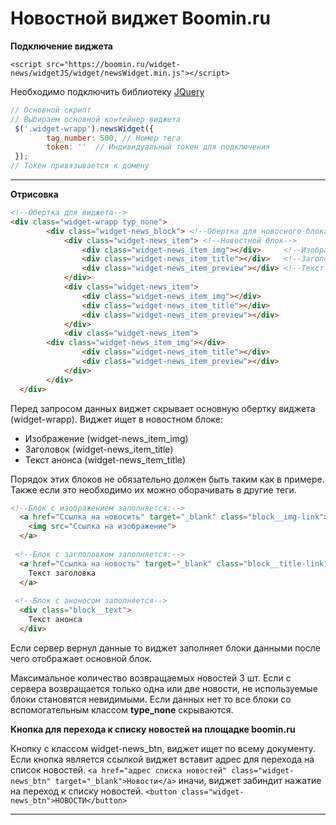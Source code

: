 # Новостной виджет Boomin.ru

  
**Подключение виджета**

`<script src="https://boomin.ru/widget-news/widgetJS/widget/newsWidget.min.js"></script>`

Необходимо подключить библиотеку [JQuery](https://jquery.com/)


``` javascript
// Основной скрипт
// Выбираем основной контейнер виджета
 $('.widget-wrapp').newsWidget({
        tag_number: 500, // Номер тега 
        token: ''  // Индивидуальный токен для подключения
 });
// Токен привязывается к домену
```
****
**Отрисовка**

``` html
<!--Обертка для виджета-->
<div class="widget-wrapp typ_none">
        <div class="widget-news_block"> <!--Обертка для новосного блока-->
            <div class="widget-news_item"> <!--Новостной блок-->
                <div class="widget-news_item_img"></div>     <!--Изображение-->
                <div class="widget-news_item_title"></div>   <!--Заголовок-->
                <div class="widget-news_item_preview"></div> <!--Текст анонса-->
            </div>
            <div class="widget-news_item">
                <div class="widget-news_item_img"></div>
                <div class="widget-news_item_title"></div>
                <div class="widget-news_item_preview"></div>
            </div>
            <div class="widget-news_item">
		<div class="widget-news_item_img"></div>
                <div class="widget-news_item_title"></div>
                <div class="widget-news_item_preview"></div>
            </div>
        </div>
  </div>
```
Перед запросом данных виджет  скрывает основную обертку виджета (widget-wrapp).
Виджет ищет в новостном блоке: 
* Изображение (widget-news_item_img)
* Заголовок (widget-news_item_title)
* Текст анонса (widget-news_item_title)

Порядок этих блоков не обязательно должен быть таким как в примере.
Также если это необходимо их можно оборачивать в другие теги.

``` html
<!--Блок с изображением заполняется:-->
  <a href="Ссылка на новосить" target="_blank" class="block__img-link">
	<img src="Ссылка на изображение">
  </a>
 
 <!--Блок с заглоловком заполняется:-->
  <a href="Ссылка на новость" target="_blank" class="block__title-link">
 	Текст заголовка
  </a>
 
 <!--Блок с аноносом заполняется-->
  <div class="block__text">
  	Текст анонса
  </div>
```
Если сервер вернул данные то виджет заполняет блоки данными после чего отображает основной блок.

Максимальное количество возвращаемых новостей 3 шт.
Если с сервера возвращается только одна или две новости, не используемые блоки становятся невидимыми.
Если данных нет то все блоки со вспомогательным классом **type_none** скрываются.


**Кнопка для перехода к списку новостей на площадке boomin.ru**

Кнопку с классом widget-news_btn,  виджет ищет по всему документу. 
Если кнопка является ссылкой виджет вставит адрес для перехода на список новостей. `<a href="адрес списка новостей" class="widget-news_btn" target="_blank">Новости</a>`
иначи, виджет забиндит нажатие на переход к списку новостей. 
`<button class="widget-news_btn">НОВОСТИ</button>`

***

